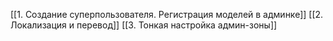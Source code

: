 [[1. Создание суперпользователя. Регистрация моделей в админке]]
[[2. Локализация и перевод]]
[[3. Тонкая настройка админ-зоны]]
